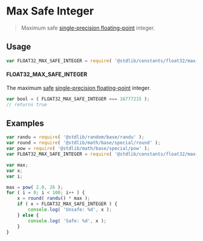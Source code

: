 <!--

@license Apache-2.0

Copyright (c) 2018 The Stdlib Authors.

Licensed under the Apache License, Version 2.0 (the "License");
you may not use this file except in compliance with the License.
You may obtain a copy of the License at

   http://www.apache.org/licenses/LICENSE-2.0

Unless required by applicable law or agreed to in writing, software
distributed under the License is distributed on an "AS IS" BASIS,
WITHOUT WARRANTIES OR CONDITIONS OF ANY KIND, either express or implied.
See the License for the specific language governing permissions and
limitations under the License.

-->

# Max Safe Integer

> Maximum safe [single-precision floating-point][ieee754] integer.

<section class="usage">

## Usage

```javascript
var FLOAT32_MAX_SAFE_INTEGER = require( '@stdlib/constants/float32/max-safe-integer' );
```

#### FLOAT32_MAX_SAFE_INTEGER

The maximum [safe][safe-integers] [single-precision floating-point][ieee754] integer.

```javascript
var bool = ( FLOAT32_MAX_SAFE_INTEGER === 16777215 );
// returns true
```

</section>

<!-- /.usage -->

<section class="examples">

## Examples

<!-- eslint no-undef: "error" -->

```javascript
var randu = require( '@stdlib/random/base/randu' );
var round = require( '@stdlib/math/base/special/round' );
var pow = require( '@stdlib/math/base/special/pow' );
var FLOAT32_MAX_SAFE_INTEGER = require( '@stdlib/constants/float32/max-safe-integer' );

var max;
var x;
var i;

max = pow( 2.0, 26 );
for ( i = 0; i < 100; i++ ) {
    x = round( randu() * max );
    if ( x > FLOAT32_MAX_SAFE_INTEGER ) {
        console.log( 'Unsafe: %d', x );
    } else {
        console.log( 'Safe: %d', x );
    }
}
```

</section>

<!-- /.examples -->

<!-- Section for related `stdlib` packages. Do not manually edit this section, as it is automatically populated. -->

<section class="related">

</section>

<!-- /.related -->

<!-- Section for all links. Make sure to keep an empty line after the `section` element and another before the `/section` close. -->

<section class="links">

[safe-integers]: http://www.2ality.com/2013/10/safe-integers.html

[ieee754]: https://en.wikipedia.org/wiki/IEEE_754-1985

</section>

<!-- /.links -->
